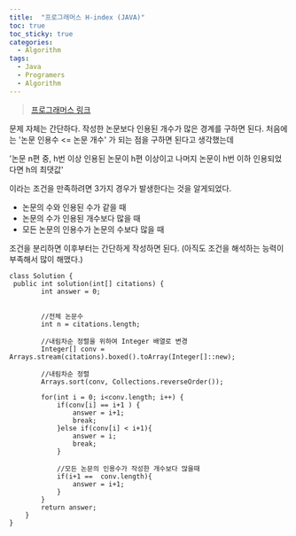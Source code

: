 ```yaml
---
title:  "프로그래머스 H-index (JAVA)"
toc: true
toc_sticky: true
categories:
  - Algorithm
tags:
  - Java
  - Programers
  - Algorithm
---
```


> [프로그래머스 링크](https://programmers.co.kr/learn/courses/30/lessons/42747)



문제 자체는 간단하다. 작성한 논문보다 인용된 개수가 많은 경계를 구하면 된다.
처음에는 '논문 인용수 <= 논문 개수' 가 되는 점을 구하면 된다고 생각했는데

'논문 n편 중, h번 이상 인용된 논문이 h편 이상이고
나머지 논문이 h번 이하 인용되었다면 h의 최댓값'

이라는 조건을 만족하려면 3가지 경우가 발생한다는 것을 알게되었다.

- 논문의 수와 인용된 수가 같을 때
- 논문의 수가 인용된 개수보다 많을 때
- 모든 논문의 인용수가 논문의 수보다 많을 때

조건을 분리하면 이후부터는 간단하게 작성하면 된다.
(아직도 조건을 해석하는 능력이 부족해서 많이 해맸다.)


```
class Solution {
 public int solution(int[] citations) {
        int answer = 0;
        
        
        //전체 논문수
        int n = citations.length;
        
        //내림차순 정렬을 위하여 Integer 배열로 변경
        Integer[] conv = Arrays.stream(citations).boxed().toArray(Integer[]::new);
        
        //내림차순 정렬
        Arrays.sort(conv, Collections.reverseOrder());        
        
        for(int i = 0; i<conv.length; i++) {
        	if(conv[i] == i+1 ) {
        		answer = i+1;
        		break;
        	}else if(conv[i] < i+1){
                answer = i;
        		break;
            }
            
            //모든 논문의 인용수가 작성한 개수보다 많을때
            if(i+1 ==  conv.length){
                answer = i+1;
            }
        }
        return answer;
    }
}
```
